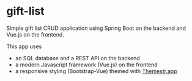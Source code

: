 # gift-list
Simple gift list CRUD application using Spring Boot on the backend and Vue.js on the frontend.

This app uses
- an SQL database and a REST API on the backend
- a modern Javascript framework (Vue.js) on the frontend
- a responsive styling (Bootstrap-Vue) themed with [Themestr.app](https://themestr.app/builder#)